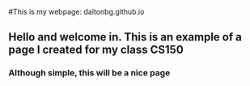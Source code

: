 #This is my webpage: daltonbg.github.io
## Hello and welcome in. This is an example of a page I created for my class CS150
### Although simple, this will be a nice page

